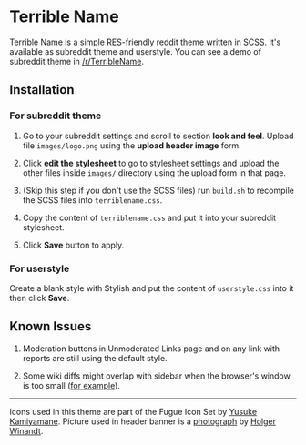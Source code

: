 Terrible Name
=============

Terrible Name is a simple RES-friendly reddit theme written in [SCSS][].
It's available as subreddit theme and userstyle. You can see a demo of subreddit
theme in [/r/TerribleName][subreddit].

Installation
------------

### For subreddit theme

1. Go to your subreddit settings and scroll to section **look and feel**.
   Upload file `images/logo.png` using the **upload header image** form.

2. Click **edit the stylesheet** to go to stylesheet settings and upload the
   other files inside `images/` directory using the upload form in that page.

3. (Skip this step if you don't use the SCSS files) run `build.sh` to recompile
   the SCSS files into `terriblename.css`.

4. Copy the content of `terriblename.css` and put it into your subreddit stylesheet.

5. Click **Save** button to apply.

### For userstyle

Create a blank style with Stylish and put the content of `userstyle.css` into it
then click **Save**.


Known Issues
------------

1. Moderation buttons in Unmoderated Links page and on any link with reports are
   still using the default style.

2. Some wiki diffs might overlap with sidebar when the browser's window is too
   small ([for example][fucking diff]).

***

Icons used in this theme are part of the Fugue Icon Set by [Yusuke Kamiyamane][].
Picture used in header banner is a [photograph][photo] by
[Holger Winandt][photographer].

[scss]: http://sass-lang.com/
[yusuke kamiyamane]: http://p.yusukekamiyamane.com/
[photo]: http://commons.wikimedia.org/wiki/File:Panorama_Frankfurt_vom_Maintower_edit.jpg
[photographer]: http://de.wikipedia.org/wiki/Benutzer:Schaengel
[subreddit]: http://www.reddit.com/r/TerribleName
[compiled-css]: http://www.reddit.com/r/TerribleName/about/stylesheet
[fucking diff]: http://www.reddit.com/r/TerribleName/wiki/index?v=92fa5ffe-e878-11e3-b3f7-12313b0758c1&v2=9eb34ba6-eca3-11e3-81e8-12313d090eed

